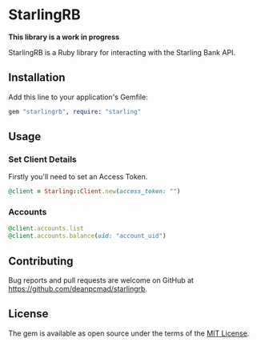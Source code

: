 # StarlingRB

**This library is a work in progress**

StarlingRB is a Ruby library for interacting with the Starling Bank API.

## Installation

Add this line to your application's Gemfile:

```ruby
gem "starlingrb", require: "starling"
```

## Usage

### Set Client Details

Firstly you'll need to set an Access Token.

```ruby
@client = Starling::Client.new(access_token: "")
```

### Accounts

```ruby
@client.accounts.list
@client.accounts.balance(uid: "account_uid")
```

## Contributing

Bug reports and pull requests are welcome on GitHub at https://github.com/deanpcmad/starlingrb.

## License

The gem is available as open source under the terms of the [MIT License](https://opensource.org/licenses/MIT).
